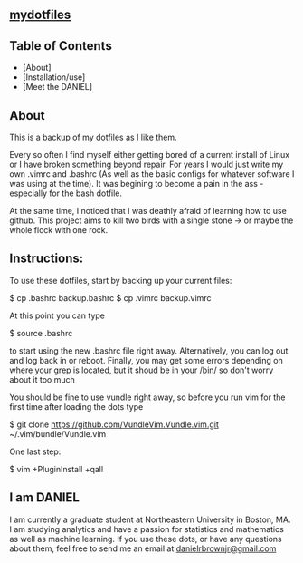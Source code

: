 ## [mydotfiles](https://github.com/danielbrownjr/mydotfiles)

## Table of Contents

- [About]
- [Installation/use]
- [Meet the DANIEL]

## About

This is a backup of my dotfiles as I like them.

Every so often I find myself either getting bored of a
current install of Linux or I have broken something
beyond repair. For years I would just write my own
.vimrc and .bashrc (As well as the basic configs for
whatever software I was using at the time). It was
begining to become a pain in the ass - especially for
the bash dotfile.

At the same time, I noticed that I was deathly afraid
of learning how to use github. This project aims to kill
two birds with a single stone -> or maybe the whole flock
with one rock.

##  Instructions:
To use these dotfiles, start by backing up your current files:

$ cp .bashrc backup.bashrc
$ cp .vimrc backup.vimrc

At this point you can type

$ source .bashrc

to start using the new .bashrc file right away. Alternatively, 
you can log out and log back in or reboot. Finally, you may
get some errors depending on where your grep is located, but 
it shoud be in your /bin/ so don't worry about it too much

You should be fine to use vundle right away, so before you run
vim for the first time after loading the dots type

$ git clone https://github.com/VundleVim.Vundle.vim.git ~/.vim/bundle/Vundle.vim

One last step: 

$ vim +PluginInstall +qall

## I am DANIEL

I am currently a graduate student at Northeastern University
in Boston, MA. I am studying analytics and have a passion for
statistics and mathematics as well as machine learning.
If you use these dots, or have any questions about them, feel
free to send me an email at danielrbrownjr@gmail.com
